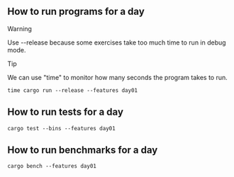 ## How to run programs for a day

> [!WARNING]
> Use --release because some exercises take too much time to run in debug mode.

> [!TIP]
> We can use "time" to monitor how many seconds the program takes to run.

```shell
time cargo run --release --features day01
```

## How to run tests for a day

```shell
cargo test --bins --features day01
```

## How to run benchmarks for a day

```shell
cargo bench --features day01
```
